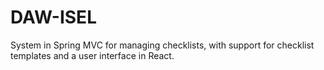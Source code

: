 # DAW-ISEL

System in Spring MVC for managing checklists, with support for checklist templates and a user interface in React.
